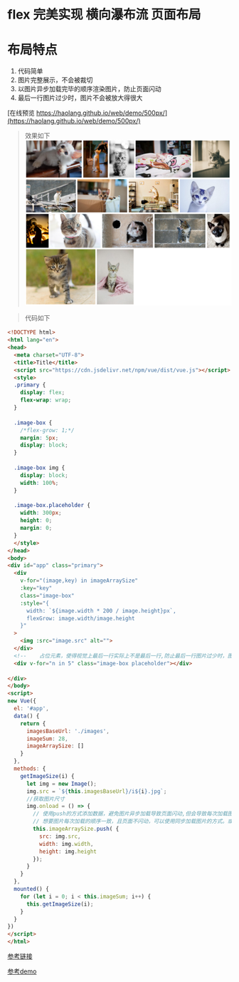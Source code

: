 # flex 完美实现 横向瀑布流 页面布局

# 布局特点
1. 代码简单
2. 图片完整展示，不会被裁切
3. 以图片异步加载完毕的顺序渲染图片，防止页面闪动
4. 最后一行图片过少时，图片不会被放大得很大


[在线预览 https://haolang.github.io/web/demo/500px/](https://haolang.github.io/web/demo/500px/)

> 效果如下
![展示效果](.README_images/a08295db.png)

> 代码如下

```html
<!DOCTYPE html>
<html lang="en">
<head>
  <meta charset="UTF-8">
  <title>Title</title>
  <script src="https://cdn.jsdelivr.net/npm/vue/dist/vue.js"></script>
  <style>
  .primary {
    display: flex;
    flex-wrap: wrap;
  }

  .image-box {
    /*flex-grow: 1;*/
    margin: 5px;
    display: block;
  }

  .image-box img {
    display: block;
    width: 100%;
  }

  .image-box.placeholder {
    width: 300px;
    height: 0;
    margin: 0;
  }
  </style>
</head>
<body>
<div id="app" class="primary">
  <div
    v-for="(image,key) in imageArraySize"
    :key="key"
    class="image-box"
    :style="{
      width: `${image.width * 200 / image.height}px`,
      flexGrow: image.width/image.height
    }"
  >
    <img :src="image.src" alt="">
  </div>
  <!--    占位元素，使得视觉上最后一行实际上不是最后一行,防止最后一行图片过少时，图片被放大过大-->
  <div v-for="n in 5" class="image-box placeholder"></div>

</div>
</body>
<script>
new Vue({
  el: '#app',
  data() {
    return {
      imagesBaseUrl: './images',
      imageSum: 28,
      imageArraySize: []
    }
  },
  methods: {
    getImageSize(i) {
      let img = new Image();
      img.src = `${this.imagesBaseUrl}/i${i}.jpg`;
      //获取图片尺寸
      img.onload = () => {
        // 使用push的方式添加数据，避免图片异步加载导致页面闪动,但会导致每次加载图片的顺序不一致
        // 想要图片每次加载的顺序一致，且页面不闪动，可以使用同步加载图片的方式。或者图片尺寸数据由后端给出，图片加载前就固定好容器尺寸。
        this.imageArraySize.push( {
          src: img.src,
          width: img.width,
          height: img.height
        });
      }
    }
  },
  mounted() {
    for (let i = 0; i < this.imageSum; i++) {
      this.getImageSize(i);
    }
  }
})
</script>
</html>

```






[参考链接](https://github.com/xieranmaya/blog/issues/6)

[参考demo](https://jsbin.com/tisaluy/6/edit?html,css,output)
